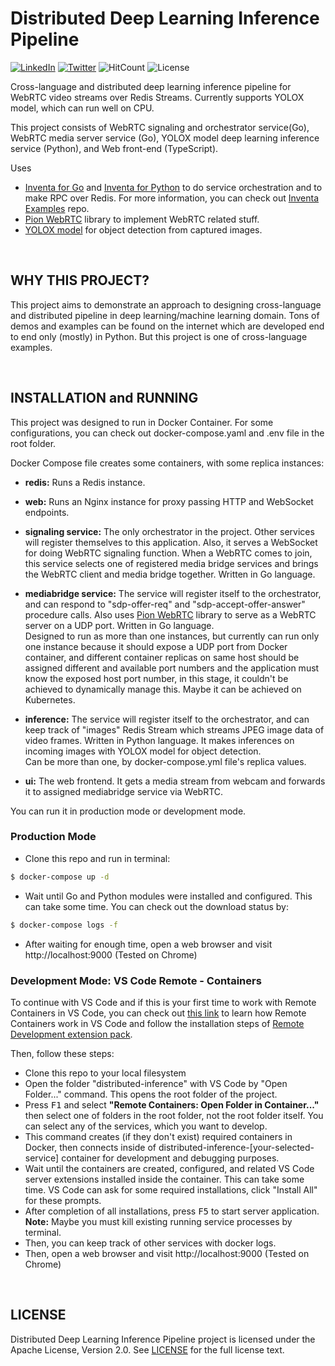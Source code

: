 # **Distributed Deep Learning Inference Pipeline**

[![LinkedIn](https://img.shields.io/badge/LinkedIn-0077B5?style=for-the-badge&logo=linkedin&logoColor=white&style=flat-square)](https://www.linkedin.com/in/alper-dalkiran/)
[![Twitter](https://img.shields.io/badge/Twitter-1DA1F2?style=for-the-badge&logo=twitter&logoColor=white&style=flat-square)](https://twitter.com/aalperdalkiran)
![HitCount](https://hits.dwyl.com/adalkiran/distributed-inference.svg?style=flat-square)
![License](https://img.shields.io/badge/License-Apache%202.0-blue.svg)

Cross-language and distributed deep learning inference pipeline for WebRTC video streams over Redis Streams. Currently supports YOLOX model, which can run well on CPU.

This project consists of WebRTC signaling and orchestrator service(Go), WebRTC media server service (Go), YOLOX model deep learning inference service (Python), and Web front-end (TypeScript).

Uses
* [Inventa for Go](https://github.com/adalkiran/go-inventa) and [Inventa for Python](https://github.com/adalkiran/py-inventa) to do service orchestration and to make RPC over Redis. For more information, you can check out [Inventa Examples](https://github.com/adalkiran/inventa-examples) repo.
* [Pion WebRTC](https://github.com/pion/webrtc) library to implement WebRTC related stuff.
* [YOLOX model](https://github.com/Megvii-BaseDetection/YOLOX) for object detection from captured images.

<br>

## **WHY THIS PROJECT?**

This project aims to demonstrate an approach to designing cross-language and distributed pipeline in deep learning/machine learning domain. Tons of demos and examples can be found on the internet which are developed end to end only (mostly) in Python. But this project is one of cross-language examples.

<br>

## **INSTALLATION and RUNNING**

This project was designed to run in Docker Container. For some configurations, you can check out docker-compose.yaml and .env file in the root folder.

Docker Compose file creates some containers, with some replica instances:
* **redis:** Runs a Redis instance.
* **web:** Runs an Nginx instance for proxy passing HTTP and WebSocket endpoints.
* **signaling service:** The only orchestrator in the project. Other services will register themselves to this application. Also, it serves a WebSocket for doing WebRTC signaling function. When a WebRTC comes to join, this service selects one of registered media bridge services and brings the WebRTC client and media bridge together. Written in Go language.

* **mediabridge service:** The service will register itself to the orchestrator, and can respond to "sdp-offer-req" and "sdp-accept-offer-answer" procedure calls. Also uses [Pion WebRTC](https://github.com/pion/webrtc) library to serve as a WebRTC server on a UDP port. Written in Go language.
    <br>
    Designed to run as more than one instances, but currently can run only one instance because it should expose a UDP port from Docker container, and different container replicas on same host should be assigned different and available port numbers and the application must know the exposed host port number, in this stage, it couldn't be achieved to dynamically manage this. Maybe it can be achieved on Kubernetes.

* **inference:** The service will register itself to the orchestrator, and can keep track of "images" Redis Stream which streams JPEG image data of video frames. Written in Python language. It makes inferences on incoming images with YOLOX model for object detection.
    <br>
    Can be more than one, by docker-compose.yml file's replica values.

* **ui:** The web frontend. It gets a media stream from webcam and forwards it to assigned mediabridge service via WebRTC.

You can run it in production mode or development mode.

### **Production Mode**

* Clone this repo and run in terminal:

```sh
$ docker-compose up -d
```

* Wait until Go and Python modules were installed and configured. This can take some time. You can check out the download status by:

```sh
$ docker-compose logs -f
```

* After waiting for enough time, open a web browser and visit http://localhost:9000 (Tested on Chrome)

### <a name="dev-mode"></a>**Development Mode: VS Code Remote - Containers**

To continue with VS Code and if this is your first time to work with Remote Containers in VS Code, you can check out [this link](https://code.visualstudio.com/docs/remote/containers) to learn how Remote Containers work in VS Code and follow the installation steps of [Remote Development extension pack](https://marketplace.visualstudio.com/items?itemName=ms-vscode-remote.vscode-remote-extensionpack).

Then, follow these steps:

* Clone this repo to your local filesystem
* Open the folder "distributed-inference" with VS Code by "Open Folder..." command. This opens the root folder of the project.
* Press <kbd>F1</kbd> and select **"Remote Containers: Open Folder in Container..."** then select one of folders in the root folder, not the root folder itself. You can select any of the services, which you want to develop.
* This command creates (if they don't exist) required containers in Docker, then connects inside of distributed-inference-[your-selected-service] container for development and debugging purposes.
* Wait until the containers are created, configured, and related VS Code server extensions installed inside the container. This can take some time. VS Code can ask for some required installations, click "Install All" for these prompts.
* After completion of all installations, press <kbd>F5</kbd> to start server application.
    <br>
    **Note:** Maybe you must kill existing running service processes by terminal.
* Then, you can keep track of other services with docker logs.
* Then, open a web browser and visit http://localhost:9000 (Tested on Chrome)

<br>

## **LICENSE**

Distributed Deep Learning Inference Pipeline project is licensed under the Apache License, Version 2.0. See [LICENSE](LICENSE) for the full license text.